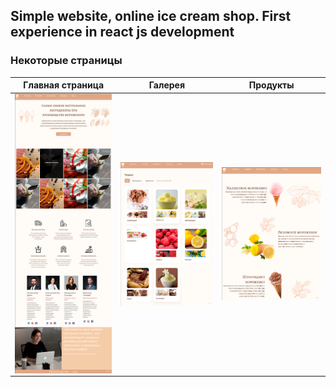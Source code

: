 
## Simple website, online ice cream shop. First experience in react js development
### Некоторые страницы

| Главная страница|Галерея|Продукты |
|:----------------:|:---------:|:----------------:|
|<img src="https://github.com/denisislamgaleevv/SimpleReactIceCreamSite/blob/master/Main.png" width="400" valign="top" > | <img src="https://github.com/denisislamgaleevv/SimpleReactIceCreamSite/blob/master/Gallery.png" width="400" valign="top"> | <img src="https://github.com/denisislamgaleevv/SimpleReactIceCreamSite/blob/master/Products.png" width="400" valign="top"> |
 

 
 
